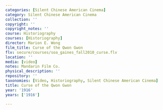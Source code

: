 ```yaml
---
categories: [Silent Chinese American Cinema]
category: Silent Chinese American Cinema
collection: ''
copyright: ''
copyright_notes: ''
course: Historiography
courses: [Historiography]
director: Marion E. Wong
film_title: Curse of the Qwon Gwon
flv: secure/courses/soa_gaines_fall2010_curse.flv
location: ''
media: [video]
notes: Mandarin Film Co.
physical_description: ''
repository: ''
taxonomies: [Video, Historiography, Silent Chinese American Cinema]
title: Curse of the Qwon Gwon
year: '1916'
years: ['1916']

---
```

